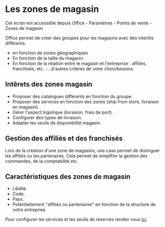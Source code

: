 # Les zones de magasin

Cet écran est accessible depuis Office - Paramètres - Points de vente - Zones de magasin

Office permet de créer des groupes pour les magasins avec des interêts différents.
- en fonction de zones géographiques
- En fonction de la taille du magasin.
- En fonction de la relation entre le magasin et l'entreprise : affiliés, franchisés, etc.
-...d'autres critères de votre choix/besoins.

## Intêrets des zones magasin
- Proposer des catalogues différents en fonction du groupe.
- Proposer des services en fonction des zones (ship from store, livraison en magasin).
- Gérer l'aspect logistique (livraison, frais de port).
- Configurer des types de livraison.
- Adapter les seuils de disponibilité magasin.  

## Gestion des affiliés et des franchisés
Lors de la création d'une zone de magasins, une case permet de distinguer les affiliés ou les partenaires. 
Cela permet de simplifier la gestion des commandes, de la comptabilité etc. 

## Caractéristiques des zones de magasin
- Libéllé.
- Code.
- Pays.
- Potentiellement "affiliés ou partenaires" en fonction de la structure de votre entreprise. 

Pour configurer les services et les seuils de réserves rendez vous [ici](https://aide.altazion.com/fr-frv2/configurer/omnicanal/cross-canal.html).